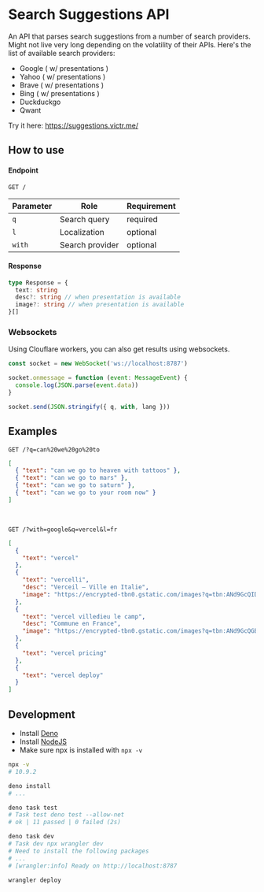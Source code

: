# Search Suggestions API

An API that parses search suggestions from a number of search providers. Might not live very long depending on the volatility of their APIs. Here's the list of available search providers:

-   Google ( w/ presentations )
-   Yahoo ( w/ presentations )
-   Brave ( w/ presentations )
-   Bing ( w/ presentations )
-   Duckduckgo
-   Qwant

Try it here: https://suggestions.victr.me/

## How to use

#### Endpoint
```HTTP
GET /
```

| Parameter | Role            | Requirement |
|-----------|-----------------|-------------|
| `q`       | Search query    | required    |
| `l`       | Localization    | optional    |
| `with`    | Search provider | optional    |

#### Response
```ts
type Response = {
  text: string
  desc?: string // when presentation is available
  image?: string // when presentation is available
}[]
```

### Websockets
Using Clouflare workers, you can also get results using websockets.

```js
const socket = new WebSocket('ws://localhost:8787')

socket.onmessage = function (event: MessageEvent) {
  console.log(JSON.parse(event.data))
}

socket.send(JSON.stringify({ q, with, lang }))
```


## Examples

```HTTP
GET /?q=can%20we%20go%20to
```

```json
[
  { "text": "can we go to heaven with tattoos" },
  { "text": "can we go to mars" },
  { "text": "can we go to saturn" },
  { "text": "can we go to your room now" }
]
```

<br />

```HTTP
GET /?with=google&q=vercel&l=fr
```

```json
[
  {
    "text": "vercel"
  },
  {
    "text": "vercelli",
    "desc": "Verceil — Ville en Italie",
    "image": "https://encrypted-tbn0.gstatic.com/images?q=tbn:ANd9GcQID9TX_tSffwg1RLvecGtuPHMZWbbEOSx0d6_poXT6bqChYkEazWYz6G1ilQ&s=10"
  },
  {
    "text": "vercel villedieu le camp",
    "desc": "Commune en France",
    "image": "https://encrypted-tbn0.gstatic.com/images?q=tbn:ANd9GcQGB1DiSdJxQgJfHphVKCfENgDCeGWobdbBpErowNFfDEExoFTuRmmPfEVJuQ&s=10"
  },
  {
    "text": "vercel pricing"
  },
  {
    "text": "vercel deploy"
  }
]
```

## Development

- Install [Deno](https://deno.com/)
- Install [NodeJS](https://nodejs.org/en/download)
- Make sure npx is installed with `npx -v`

```bash
npx -v
# 10.9.2

deno install
# ...

deno task test
# Task test deno test --allow-net
# ok | 11 passed | 0 failed (2s)

deno task dev
# Task dev npx wrangler dev
# Need to install the following packages
# ...
# [wrangler:info] Ready on http://localhost:8787

wrangler deploy
```
